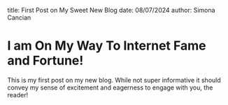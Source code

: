 title: First Post on My Sweet New Blog
date: 08/07/2024
author: Simona Cancian

# I am On My Way To Internet Fame and Fortune!

This is my first post on my new blog. While not super informative it
should convey my sense of excitement and eagerness to engage with you,
the reader!